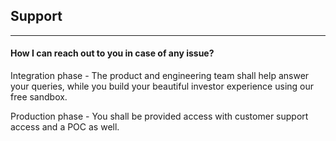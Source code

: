## Support
------------------------------

#### How I can reach out to you in case of any issue?

Integration phase - 
The product and engineering team shall help answer your queries, while you build your beautiful investor experience using our free sandbox.

Production phase - 
You shall be provided access with customer support access and a POC as well.